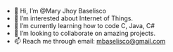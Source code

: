 - 👋 Hi, I’m @Mary Jhoy Baselisco
- 👀 I’m interested about Internet of Things.
- 🌱 I’m currently learning how to code C, Java, C#
- 💞️ I’m looking to collaborate on amazing projects.
- 📫 Reach me through email: mbaselisco@gmail.com

<!---
M-J-R-B/M-J-R-B is a ✨ special ✨ repository because its `README.md` (this file) appears on your GitHub profile.
You can click the Preview link to take a look at your changes.
--->
